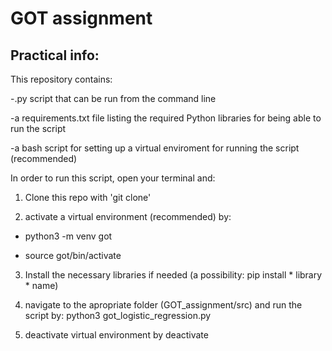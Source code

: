 # GOT assignment

## Practical info:

This repository contains:

-.py script that can be run from the command line

-a requirements.txt file listing the required Python libraries for being able to run the script

-a bash script for setting up a virtual enviroment for running the script (recommended)

In order to run this script, open your terminal and:

1. Clone this repo with 'git clone'

2. activate a virtual environment (recommended) by:

- python3 -m venv got

- source got/bin/activate

3. Install the necessary libraries if needed (a possibility: pip install * library * name)

4. navigate to the apropriate folder (GOT_assignment/src) and run the script by: python3 got_logistic_regression.py

5. deactivate virtual environment by deactivate
